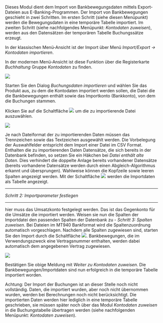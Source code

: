 Dieses Modul dient dem Import von Bankbewegungsdaten mittels Export-Dateien aus E-Banking-Programmen. Der Import von Bankbewegungen geschieht in zwei Schritten. Im ersten Schritt (siehe diesen Menüpunkt) werden die Bewegungsdaten in eine temporäre Tabelle importiert. Im zweiten Schritt (siehe nachfolgendes Menüpunkt: *Kontodaten zuweisen*), werden aus den Datensätzen der temporären Tabelle Buchungssätze erzeugt.

In der klassischen Menü-Ansicht ist der Import über Menü *Import/Export → Kontodaten importieren*.

In der modernen Menü-Ansicht ist diese Funktion über die Registerkarte *Buchhaltung* Gruppe *Kontodaten* zu finden.

![](http://xpecto.github.io/docs/xpecto/Import_Export/Kontodaten_importieren/Import_Menue.png)

Starten Sie den Dialog *Buchungsdaten importieren* und wählen Sie das Produkt aus, zu dem die Kontodaten importiert werden sollen, die Datei die die Bankbewegungen enthält sowie das Importkonto (Bankkonto), von dem die Buchungen stammen.

Klicken Sie auf die Schaltfläche ![](http://xpecto.github.io/docs/xpecto/Import_Export/Kontodaten_importieren/Datei_auswaehlen.png) um die zu importierende Datei auszuwählen.

![](http://xpecto.github.io/docs/xpecto/Import_Export/Kontodaten_importieren/Kontodaten_Auswahl.png)

Je nach Dateiformat der zu importierenden Daten müssen das Trennzeichen sowie das Textzeichen ausgewählt werden. Die Vorbelegung der Auswahlfelder entspricht dem Import einer Datei im CSV Format. Enthalten die zu importierenden Daten Datensätze, die sich bereits in der Datenbank befinden, so setzen Sie ein Häkchen bei *Datei enthält alte Daten*. Dies verhindert die doppelte Anlage bereits vorhandener Datensätze (bereits vorhandene Datensätze werden durch einen Abgleich-Algorithmus erkannt und übersprungen). Wahlweise können die Kopfzeile sowie leeren Spalten angezeigt werden. 
Mit der Schaltfläche ![](http://xpecto.github.io/docs/xpecto/Import_Export/Kontodaten_importieren/Vorschau.png) werden die Importdaten als Tabelle angezeigt. 


----------


*Schritt 2: Importparameter festlegen* 


----------


hier muss das Umsatzkonto festgelegt werden. Das ist das Gegenkonto für die Umsätze die importiert werden.
Weisen sie nun die Spalten der Importdatei den passenden Spalten der Datenbank zu - *Schritt 3: Spalten zuweisen*. Bei Dateien im  MT940 Bankformat wird die Spaltenzuordnung automatisch vorgeschlagen.
Nachdem alle Spalten zugewiesen sind, starten Sie den Import durch die Schaltfläche ![](http://xpecto.github.io/docs/xpecto/Import_Export/Kontodaten_importieren/Import_starten.png). 
Bankbewegungen, die im Verwendungszweck eine Vertragsnummer enthalten, werden dabei automatisch dem angegebenen Vertrag zugewiesen.

![](http://xpecto.github.io/docs/xpecto/Import_Export/Kontodaten_importieren/Kontodaten_zuweisen.png)

Bestätigen Sie obige Meldung mit *Weiter zu Kontodaten zuweisen*. Die Bankbewegungen/Importdaten sind nun erfolgreich in die temporäre Tabelle importiert worden. 

Achtung: Der Import der Buchungen ist an dieser Stelle noch nicht vollständig. Daten, die importiert wurden, aber noch nicht übernommen wurden, werden bei Berechnungen noch nicht berücksichtigt. Die importierten Daten werden hier lediglich in eine temporäre Tabelle geschrieben, sie müssen später noch über das Modul *Kontodaten zuweisen* in die Buchungstabelle übertragen werden (siehe nachfolgenden Menüpunkt: *Kontodaten zuweisen*).
